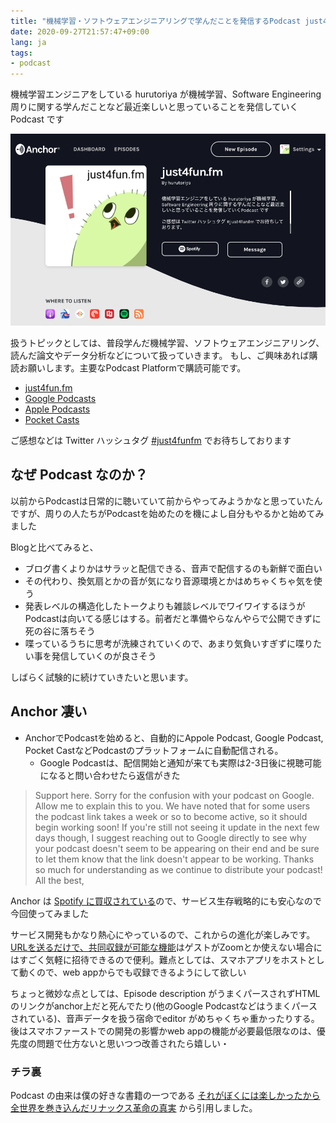 ```yaml
---
title: "機械学習・ソフトウェアエンジニアリングで学んだことを発信するPodcast just4fun.fm を始めてみた"
date: 2020-09-27T21:57:47+09:00
lang: ja
tags:
- podcast
---
```


機械学習エンジニアをしている hurutoriya が機械学習、Software Engineering 周りに関する学んだことなど最近楽しいと思っていることを発信していくPodcast です

[![just4fun.fm at Anchor](/posts/2020-09-27/images/1.png)](https://anchor.fm/hurutoriya)


扱うトピックとしては、普段学んだ機械学習、ソフトウェアエンジニアリング、読んだ論文やデータ分析などについて扱っていきます。
もし、ご興味あれば購読お願いします。主要なPodcast Platformで購読可能です。

- [just4fun.fm](https://anchor.fm/hurutoriya)
- [Google Podcasts](https://podcasts.google.com/feed/aHR0cHM6Ly9hbmNob3IuZm0vcy81ZDVkZTE0L3BvZGNhc3QvcnNz)
- [Apple Podcasts](https://podcasts.apple.com/us/podcast/just4fun-fm/id1533036988?uo=4)
- [Pocket Casts](https://pca.st/bbgv6lyu)


ご感想などは Twitter ハッシュタグ [#just4funfm](https://twitter.com/hashtag/just4funfm?src=hashtag_click&f=live) でお待ちしております

## なぜ Podcast なのか？

以前からPodcastは日常的に聴いていて前からやってみようかなと思っていたんですが、周りの人たちがPodcastを始めたのを機によし自分もやるかと始めてみました

Blogと比べてみると、

- ブログ書くよりかはサラッと配信できる、音声で配信するのも新鮮で面白い
- その代わり、換気扇とかの音が気になり音源環境とかはめちゃくちゃ気を使う
- 発表レベルの構造化したトークよりも雑談レベルでワイワイするほうがPodcastは向いてる感じはする。前者だと準備やらなんやらで公開できずに死の谷に落ちそう
- 喋っているうちに思考が洗練されていくので、あまり気負いすぎずに喋りたい事を発信していくのが良さそう

しばらく試験的に続けていきたいと思います。

## Anchor 凄い

- AnchorでPodcastを始めると、自動的にAppole Podcast, Google Podcast, Pocket CastなどPodcastのプラットフォームに自動配信される。
  - Google Podcastは、配信開始と通知が来ても実際は2-3日後に視聴可能になると問い合わせたら返信がきた

> Support here. Sorry for the confusion with your podcast on Google. Allow me to explain this to you. We have noted that for some users the podcast link takes a week or so to become active, so it should begin working soon! If you're still not seeing it update in the next few days though, I suggest reaching out to Google directly to see why your podcast doesn't seem to be appearing on their end and be sure to let them know that the link doesn't appear to be working. Thanks so much for understanding as we continue to distribute your podcast! All the best,

Anchor は [Spotify に買収されている](https://techcrunch.com/2019/02/14/spotify-gimlet-anchor-340-million)ので、サービス生存戦略的にも安心なので今回使ってみました

サービス開発もかなり熱心にやっているので、これからの進化が楽しみです。
[URLを送るだけで、共同収録が可能な機能](https://www.theverge.com/2020/3/24/21192322/anchor-podcast-record-with-friends)はゲストがZoomとか使えない場合にはすごく気軽に招待できるので便利。難点としては、スマホアプリをホストとして動くので、web appからでも収録できるようにして欲しい

ちょっと微妙な点としては、Episode description がうまくパースされずHTMLのリンクがanchor上だと死んでたり(他のGoogle Podcastなどはうまくパースされている)、音声データを扱う宿命でeditor がめちゃくちゃ重かったりする。後はスマホファーストでの開発の影響かweb appの機能が必要最低限なのは、優先度の問題で仕方ないと思いつつ改善されたら嬉しい・

### チラ裏

Podcast の由来は僕の好きな書籍の一つである [それがぼくには楽しかったから 全世界を巻き込んだリナックス革命の真実](https://amzn.to/3i9OZbv) から引用しました。
